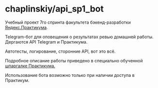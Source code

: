 # chaplinskiy/api_sp1_bot

Учебный проект 7го спринта факультета бэкенд-разработки [Яндекс.Практикума](https://practicum.yandex.ru/backend-developer).

Telegram-бот для оповещения о результатах ревью домашней работы.
Дергаются API Telegram и Практикума.

Автотесты, логирование, сторонние API, вот это всё.

Подробное описание работы приведено в специально обученной [шпаргалке Практикума.](https://code.s3.yandex.net/backend-developer/learning-materials/delugov/%D0%9F%D1%80%D0%B0%D0%BA%D1%82%D0%B8%D0%BA%D1%83%D0%BC.%D0%94%D0%BE%D0%BC%D0%B0%D1%88%D0%BA%D0%B0%20%D0%A8%D0%BF%D0%B0%D1%80%D0%B3%D0%B0%D0%BB%D0%BA%D0%B0.pdf)

Использование бота возможно только при наличии доступа в Практикум.